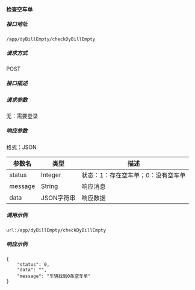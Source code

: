 #### 检查空车单

##### 接口地址

```
/app/dyBillEmpty/checkDyBillEmpty
```

##### 请求方式

POST

##### 接口描述

##### 请求参数

 无：需要登录

##### 响应参数

格式：JSON

| 参数名 | 类型 | 描述 |
| --- | --- | --- |
| status| Integer | 状态：1：存在空车单；0：没有空车单 |
| message| String | 响应消息 |
| data| JSON字符串| 响应数据 |

##### 调用示例

```
url:/app/dyBillEmpty/checkDyBillEmpty
```

##### 响应示例
```
{
    "status": 0,
    "data": "",
    "message": "车辆找到0条空车单"
}
```